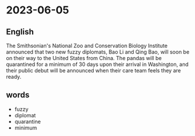 # 2023-06-05

## English
The Smithsonian's National Zoo and
Conservation Biology Institute announced
that two new fuzzy diplomats, Bao Li and
Qing Bao, will soon be on their way to the
United States from China. The pandas will
be quarantined for a minimum of 30 days
upon their arrival in Washington, and
their public debut will be announced when
their care team feels they are ready.

## words
* fuzzy
* diplomat
* quarantine
* minimum

